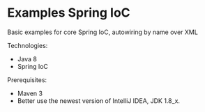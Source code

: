 # Examples Spring IoC

Basic examples for core Spring IoC, autowiring by name over XML

Technologies:
- Java 8
- Spring IoC

Prerequisites:
- Maven 3
- Better use the newest version of IntelliJ IDEA, JDK 1.8_x.
